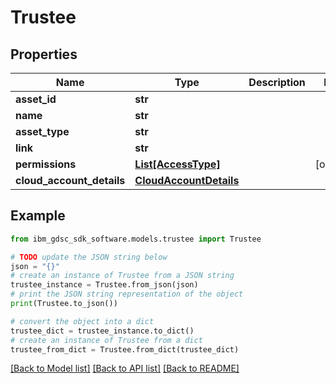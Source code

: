 # Trustee


## Properties

Name | Type | Description | Notes
------------ | ------------- | ------------- | -------------
**asset_id** | **str** |  | 
**name** | **str** |  | 
**asset_type** | **str** |  | 
**link** | **str** |  | 
**permissions** | [**List[AccessType]**](AccessType.md) |  | [optional] 
**cloud_account_details** | [**CloudAccountDetails**](CloudAccountDetails.md) |  | 

## Example

```python
from ibm_gdsc_sdk_software.models.trustee import Trustee

# TODO update the JSON string below
json = "{}"
# create an instance of Trustee from a JSON string
trustee_instance = Trustee.from_json(json)
# print the JSON string representation of the object
print(Trustee.to_json())

# convert the object into a dict
trustee_dict = trustee_instance.to_dict()
# create an instance of Trustee from a dict
trustee_from_dict = Trustee.from_dict(trustee_dict)
```
[[Back to Model list]](../README.md#documentation-for-models) [[Back to API list]](../README.md#documentation-for-api-endpoints) [[Back to README]](../README.md)


